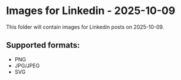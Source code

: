 # Images for Linkedin - 2025-10-09

This folder will contain images for Linkedin posts on 2025-10-09.

## Supported formats:
- PNG
- JPG/JPEG
- SVG
